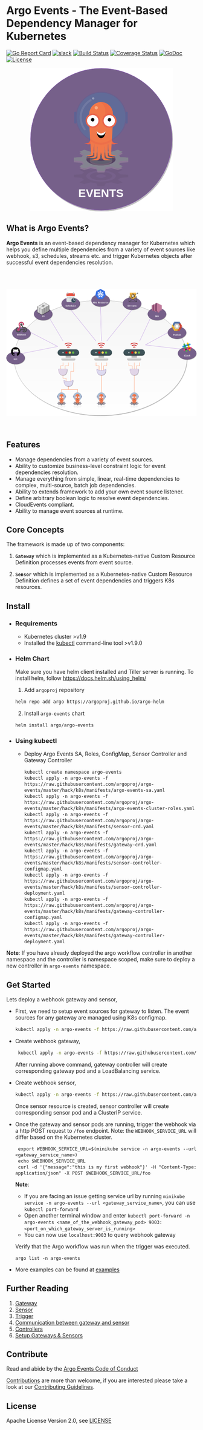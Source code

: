 # Argo Events - The Event-Based Dependency Manager for Kubernetes

[![Go Report Card](https://goreportcard.com/badge/github.com/argoproj/argo-events)](https://goreportcard.com/report/github.com/argoproj/argo-events)
[![slack](https://img.shields.io/badge/slack-argoproj-brightgreen.svg?logo=slack)](https://argoproj.github.io/community/join-slack)
[![Build Status](https://travis-ci.org/argoproj/argo-events.svg?branch=master)](https://travis-ci.org/argoproj/argo-events)
[![Coverage Status](https://coveralls.io/repos/github/argoproj/argo-events/badge.svg)](https://coveralls.io/github/argoproj/argo-events)
[![GoDoc](https://godoc.org/github.com/argoproj/argo-events?status.svg)](https://godoc.org/github.com/argoproj/argo-events/pkg/apis)
[![License](https://img.shields.io/badge/License-Apache%202.0-blue.svg)](LICENSE)

<p align="center">
  <img src="https://github.com/argoproj/argo-events/blob/master/docs/assets/argo-events-logo.png?raw=true" alt="Logo"/>
</p>

## What is Argo Events?
**Argo Events** is an event-based dependency manager for Kubernetes which helps you define multiple dependencies from a variety of event sources like webhook, s3, schedules, streams etc.
and trigger Kubernetes objects after successful event dependencies resolution.

<br/>
<br/>

<p align="center">
  <img src="https://github.com/argoproj/argo-events/blob/master/docs/assets/argo-events-top-level.png?raw=true" alt="High Level Overview"/>
</p>

<br/>

## Features 
* Manage dependencies from a variety of event sources.
* Ability to customize business-level constraint logic for event dependencies resolution.
* Manage everything from simple, linear, real-time dependencies to complex, multi-source, batch job dependencies.
* Ability to extends framework to add your own event source listener.
* Define arbitrary boolean logic to resolve event dependencies.
* CloudEvents compliant.
* Ability to manage event sources at runtime.

## Core Concepts
The framework is made up of two components: 

 1. **`Gateway`** which is implemented as a Kubernetes-native Custom Resource Definition processes events from event source.

 2. **`Sensor`** which is implemented as a Kubernetes-native Custom Resource Definition defines a set of event dependencies and triggers K8s resources.

## Install

* ### Requirements
  * Kubernetes cluster >v1.9
  * Installed the [kubectl](https://kubernetes.io/docs/tasks/tools/install-kubectl/) command-line tool >v1.9.0

* ### Helm Chart

    Make sure you have helm client installed and Tiller server is running. To install helm, follow https://docs.helm.sh/using_helm/

    1. Add `argoproj` repository

    ```bash
    helm repo add argo https://argoproj.github.io/argo-helm
    ```

    2. Install `argo-events` chart
    
    ```bash
    helm install argo/argo-events
    ```   

* ### Using kubectl
  * Deploy Argo Events SA, Roles, ConfigMap, Sensor Controller and Gateway Controller
  
    ```
    kubectl create namespace argo-events
    kubectl apply -n argo-events -f https://raw.githubusercontent.com/argoproj/argo-events/master/hack/k8s/manifests/argo-events-sa.yaml
    kubectl apply -n argo-events -f https://raw.githubusercontent.com/argoproj/argo-events/master/hack/k8s/manifests/argo-events-cluster-roles.yaml
    kubectl apply -n argo-events -f https://raw.githubusercontent.com/argoproj/argo-events/master/hack/k8s/manifests/sensor-crd.yaml
    kubectl apply -n argo-events -f https://raw.githubusercontent.com/argoproj/argo-events/master/hack/k8s/manifests/gateway-crd.yaml
    kubectl apply -n argo-events -f https://raw.githubusercontent.com/argoproj/argo-events/master/hack/k8s/manifests/sensor-controller-configmap.yaml
    kubectl apply -n argo-events -f https://raw.githubusercontent.com/argoproj/argo-events/master/hack/k8s/manifests/sensor-controller-deployment.yaml
    kubectl apply -n argo-events -f https://raw.githubusercontent.com/argoproj/argo-events/master/hack/k8s/manifests/gateway-controller-configmap.yaml
    kubectl apply -n argo-events -f https://raw.githubusercontent.com/argoproj/argo-events/master/hack/k8s/manifests/gateway-controller-deployment.yaml
    ```

**Note**: If you have already deployed the argo workflow controller in another namespace
and the controller is namespace scoped, make sure to deploy a new controller in `argo-events` namespace.  

## Get Started
Lets deploy a webhook gateway and sensor,

 * First, we need to setup event sources for gateway to listen. The event sources for any gateway are managed using K8s configmap.
   
   ```bash
   kubectl apply -n argo-events -f https://raw.githubusercontent.com/argoproj/argo-events/master/examples/gateways/webhook-gateway-configmap.yaml 
   ```
   
 * Create webhook gateway, 
 
   ```bash
    kubectl apply -n argo-events -f https://raw.githubusercontent.com/argoproj/argo-events/master/examples/gateways/webhook-http.yaml
   ```
    
   After running above command, gateway controller will create corresponding gateway pod and a LoadBalancing service.
 
 * Create webhook sensor,
    
    ```bash
    kubectl apply -n argo-events -f https://raw.githubusercontent.com/argoproj/argo-events/master/examples/sensors/webhook-http.yaml
    ```
    
   Once sensor resource is created, sensor controller will create corresponding sensor pod and a ClusterIP service. 
    
 * Once the gateway and sensor pods are running, trigger the webhook via a http POST request to `/foo` endpoint.
   Note: the `WEBHOOK_SERVICE_URL` will differ based on the Kubernetes cluster.
   ```
    export WEBHOOK_SERVICE_URL=$(minikube service -n argo-events --url <gateway_service_name>)
    echo $WEBHOOK_SERVICE_URL
    curl -d '{"message":"this is my first webhook"}' -H "Content-Type: application/json" -X POST $WEBHOOK_SERVICE_URL/foo
   ```
 
   <b>Note</b>: 
     * If you are facing an issue getting service url by running `minikube service -n argo-events --url <gateway_service_name>`, you can use `kubectl port-forward`
     * Open another terminal window and enter `kubectl port-forward -n argo-events <name_of_the_webhook_gateway_pod> 9003:<port_on_which_gateway_server_is_running>`
     * You can now use `localhost:9003` to query webhook gateway
   
   Verify that the Argo workflow was run when the trigger was executed.
   ```
   argo list -n argo-events
   ```

 * More examples can be found at [examples](./examples)

## Further Reading
1. [Gateway](docs/gateway-guide.md)
2. [Sensor](docs/sensor-guide.md)
3. [Trigger](docs/trigger-guide.md)
4. [Communication between gateway and sensor](docs/communication.md)
5. [Controllers](docs/controllers-guide.md)
6. [Setup Gateways & Sensors](docs/setup.md)

## Contribute
Read and abide by the [Argo Events Code of Conduct](https://github.com/argoproj/argo-events/blob/master/CODE_OF_CONDUCT.md)

[Contributions](https://github.com/argoproj/argo-events/issues) are more than welcome, if you are interested please take a look at our [Contributing Guidelines](./CONTRIBUTING.md).

## License
Apache License Version 2.0, see [LICENSE](./LICENSE)
